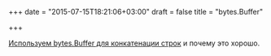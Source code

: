+++
date = "2015-07-15T18:21:06+03:00"
draft = false
title = "bytes.Buffer"

+++

<p><a href="https://machiel.me/bytes-buffer-for-string-concatenation-in-go/">Используем&nbsp;bytes.Buffer для конкатенации строк</a> и почему это хорошо.</p>

